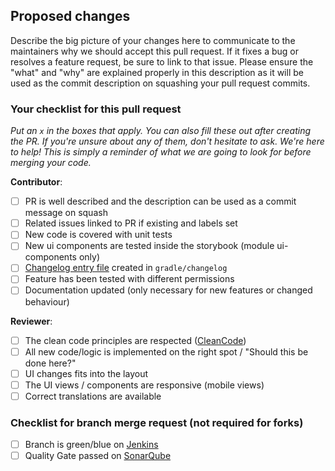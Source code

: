 ## Proposed changes

Describe the big picture of your changes here to communicate to the maintainers why we should accept this pull request. If it fixes a bug or resolves a feature request, be sure to link to that issue. Please ensure the "what" and "why" are explained properly in this description as it will be used as the commit description on squashing your pull request commits. 

### Your checklist for this pull request

_Put an `x` in the boxes that apply. You can also fill these out after creating the PR. If you're unsure about any of them, don't hesitate to ask. We're here to help! This is simply a reminder of what we are going to look for before merging your code._

**Contributor**:
- [ ] PR is well described and the description can be used as a commit message on squash
- [ ] Related issues linked to PR if existing and labels set
- [ ] New code is covered with unit tests
- [ ] New ui components are tested inside the storybook (module ui-components only) 
- [ ] [Changelog entry file](https://github.com/scm-manager/changelog#changelog-entry-files) created in `gradle/changelog`
- [ ] Feature has been tested with different permissions
- [ ] Documentation updated (only necessary for new features or changed behaviour)

**Reviewer**:
- [ ] The clean code principles are respected ([CleanCode](https://clean-code-developer.com/virtues/))
- [ ] All new code/logic is implemented on the right spot / "Should this be done here?"
- [ ] UI changes fits into the layout
- [ ] The UI views / components are responsive (mobile views)
- [ ] Correct translations are available

### Checklist for branch merge request (not required for forks)

- [ ] Branch is green/blue on [Jenkins](https://oss.cloudogu.com/jenkins/)
- [ ] Quality Gate passed on [SonarQube](https://sonarcloud.io/organizations/scm-manager/projects)
